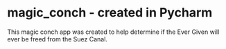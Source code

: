 # magic_conch - created in Pycharm

This magic conch app was created to help determine if the Ever Given will ever be freed from the Suez Canal.
